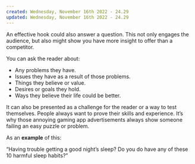 ```yaml
---
created: Wednesday, November 16th 2022 - 24.29
updated: Wednesday, November 16th 2022 - 24.29
---
```

An effective hook could also answer a question. This not only engages the audience, but also might show you have more insight to offer than a competitor. 

You can ask the reader about:

-   Any problems they have.
-   Issues they have as a result of those problems.
-   Things they believe or value.
-   Desires or goals they hold.
-   Ways they believe their life could be better.

It can also be presented as a challenge for the reader or a way to test themselves. People always want to prove their skills and experience. It’s why those annoying gaming app advertisements always show someone failing an easy puzzle or problem.

As an **example** of this:

“Having trouble getting a good night’s sleep? Do you do have any of these 10 harmful sleep habits?”